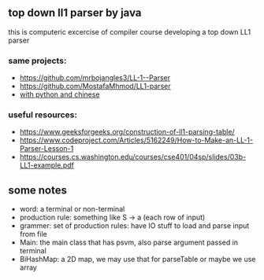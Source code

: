 ## top down ll1 parser by java 
this is computeric excercise of compiler course 
developing a top down LL1 parser 


### same projects:
+ https://github.com/mrbojangles3/LL-1--Parser
+ https://github.com/MostafaMhmod/LL1-parser
+ [with python and chinese](https://github.com/EtoDemerzel0427/LL1-Parser)

### useful resources:
+ https://www.geeksforgeeks.org/construction-of-ll1-parsing-table/
+ https://www.codeproject.com/Articles/5162249/How-to-Make-an-LL-1-Parser-Lesson-1
+ https://courses.cs.washington.edu/courses/cse401/04sp/slides/03b-LL1-example.pdf



## some notes
+ word: a terminal or non-terminal 
+ production rule: something like S -> a (each row of input)
+ grammer: set of production rules: have IO stuff to load and parse input from file 
+ Main: the main class that has psvm, also parse argument passed in terminal
+ BiHashMap: a 2D map, we may use that for parseTable or maybe we use array

